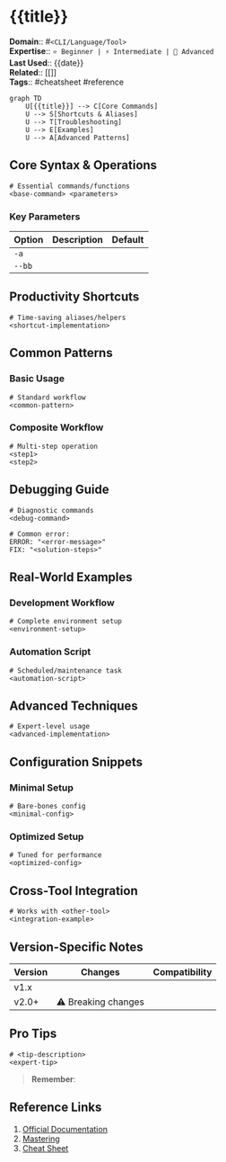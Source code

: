 # {{title}}

**Domain**:: #`<CLI/Language/Tool>`  
**Expertise**:: `⭐️ Beginner | ⚡️ Intermediate | 🚀 Advanced`  
**Last Used**:: {{date}}  
**Related**:: [[]]  
**Tags**:: #cheatsheet #reference

```mermaid
graph TD
    U[{{title}}] --> C[Core Commands]
    U --> S[Shortcuts & Aliases]
    U --> T[Troubleshooting]
    U --> E[Examples]
    U --> A[Advanced Patterns]
```

## Core Syntax & Operations

```<language>
# Essential commands/functions
<base-command> <parameters>
```

### Key Parameters

| Option | Description | Default |
| ------ | ----------- | ------- |
| `-a`   |             |         |
| `--bb` |             |         |

## Productivity Shortcuts

```<language>
# Time-saving aliases/helpers
<shortcut-implementation>
```

## Common Patterns

### Basic Usage

```<language>
# Standard workflow
<common-pattern>
```

### Composite Workflow

```<language>
# Multi-step operation
<step1>
<step2>
```

## Debugging Guide

```<language>
# Diagnostic commands
<debug-command>

# Common error:
ERROR: "<error-message>"
FIX: "<solution-steps>"
```

## Real-World Examples

### Development Workflow

```<language>
# Complete environment setup
<environment-setup>
```

### Automation Script

```<language>
# Scheduled/maintenance task
<automation-script>
```

## Advanced Techniques

```<language>
# Expert-level usage
<advanced-implementation>
```

## Configuration Snippets

### Minimal Setup

```<language>
# Bare-bones config
<minimal-config>
```

### Optimized Setup

```<language>
# Tuned for performance
<optimized-config>
```

## Cross-Tool Integration

```<language>
# Works with <other-tool>
<integration-example>
```

## Version-Specific Notes

| Version | Changes             | Compatibility |
| ------- | ------------------- | ------------- |
| v1.x    |                     |               |
| v2.0+   | ⚠️ Breaking changes |               |

## Pro Tips

```<language>
# <tip-description>
<expert-tip>
```

> **Remember**: <key-insight>

## Reference Links

1. [Official Documentation]()
2. [Mastering <topic>]()
3. [Cheat Sheet]()
